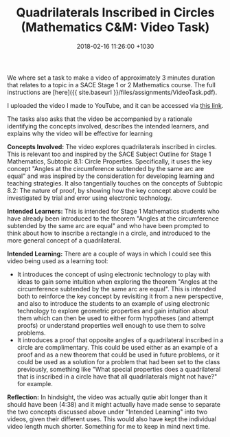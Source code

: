 ﻿---
layout: post
title:  "Quadrilaterals Inscribed in Circles (Mathematics C&M: Video Task)"
date:   2018-02-16 11:26:00 +1030
categories: MTeach mathCM stage1mathsMethods s1mm-Topic8-Geometry
tags: [2-1, 2-2, 2-3, 2-6, 3-3, 3-4, 4-5, 6-2, 6-4]
---

We where set a task to make a video of approximately 3 minutes duration that relates to a topic in a SACE Stage 1 or 2 Mathematics course. The full instructions are [here]({{ site.baseurl }}/files/assignments/VideoTask.pdf).

I uploaded the video I made to YouTube, and it can be accessed via [this link](https://youtu.be/zUL2OBqF-qQ).

The tasks also asks that the video be accompanied by a rationale identifying the concepts involved, describes the intended learners, and explains why the video will be effective for learning

**Concepts Involved:** The video explores quadrilaterals inscribed in circles. This is relevant too and inspired by the SACE Subject Outline for Stage 1 Mathematics, Subtopic 8.1: Circle Properties. Specifically, it uses the key concept "Angles at the circumference subtended by the same arc are equal" and was inspired by the consideration for developing learning and teaching strategies. It also tangentially touches on the concepts of Subtopic 8.2: The nature of proof, by showing how the key concept above could be investigated by trial and error using electronic technology.

**Intended Learners:** This is intended for Stage 1 Mathematics students who have already been introduced to the theorem "Angles at the circumference subtended by the same arc are equal" and who have been prompted to think about how to inscribe a rectangle in a circle, and introduced to the more general concept of a quadrilateral.

**Intended Learning:** There are a couple of ways in which I could see this video being used as a learning tool:
- It introduces the concept of using electronic technology to play with ideas to gain some intuition when exploring the theorem "Angles at the circumference subtended by the same arc are equal". This is intended both to reinforce the key concept by revisiting it from a new perspective, and also to introduce the students to an example of using electronic technology to explore geometric properties and gain intuition about them which can then be used to either form hypotheses (and attempt proofs) or understand properties well enough to use them to solve problems.
- It introduces a proof that opposite angles of a quadrilateral inscribed in a circle are complimentary. This could be used either as an example of a proof and as a new theorem that could be used in future problems, or it could be used as a solution for a problem that had been set to the class previously, something like "What special properties does a quadrilateral that is inscribed in a circle have that all quadrilaterals might not have?" for example.

**Reflection:** In hindsight, the video was actually qutie abit longer than it should have been (4:38) and it might actually have made sense to separate the two concepts discussed above under "Intended Learning" into two videos, given their different uses. This would also have kept the individual video length much shorter. Something for me to keep in mind next time.





